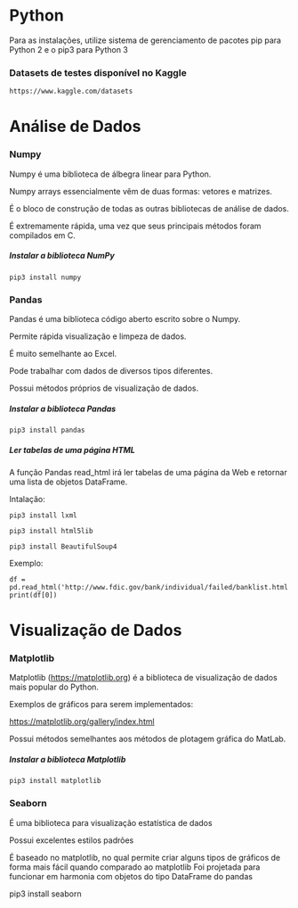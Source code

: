 # Python

Para as instalações, utilize sistema de gerenciamento de pacotes pip para Python 2 e o pip3 para Python 3



### Datasets de testes disponível no Kaggle

`https://www.kaggle.com/datasets`



# Análise de Dados



### Numpy

Numpy é uma biblioteca de álbegra linear para Python.

Numpy arrays essencialmente vêm de duas formas: vetores e matrizes.

É o bloco de construção de todas as outras bibliotecas de análise de dados.

É extremamente rápida, uma vez que seus principais métodos foram compilados em C.

##### Instalar a biblioteca NumPy

`pip3 install numpy`



### Pandas

Pandas é uma biblioteca código aberto escrito sobre o Numpy.

Permite rápida visualização e limpeza de dados.

É muito semelhante ao Excel.

Pode trabalhar com dados de diversos tipos diferentes.

Possui métodos próprios de visualização de dados.

##### Instalar a biblioteca Pandas

`pip3 install pandas`

##### Ler tabelas de uma página HTML

A função Pandas read_html irá ler tabelas de uma página da Web e retornar uma lista de objetos DataFrame.

Intalação:

`pip3 install lxml`

`pip3 install html5lib`

`pip3 install BeautifulSoup4`

Exemplo:

```
df = pd.read_html('http://www.fdic.gov/bank/individual/failed/banklist.html')
print(df[0])
```



# Visualização de Dados



### Matplotlib

Matplotlib (https://matplotlib.org) é a biblioteca de visualização de dados mais popular do Python.

Exemplos de gráficos para serem implementados:

https://matplotlib.org/gallery/index.html

Possui métodos semelhantes aos métodos de plotagem gráfica do MatLab.

##### Instalar a biblioteca Matplotlib

`pip3 install matplotlib`



### Seaborn

É uma biblioteca para visualização estatística de dados

Possui excelentes estilos padrões

É baseado no matplotlib, no qual permite criar alguns tipos de gráficos de forma mais fácil quando comparado ao matplotlib
Foi projetada para funcionar em harmonia com objetos do tipo DataFrame do pandas

pip3 install seaborn

